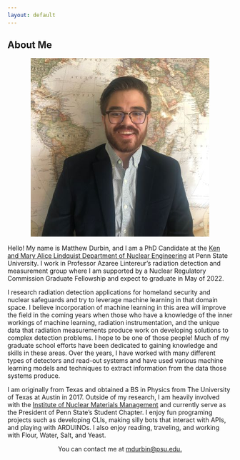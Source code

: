 ```yaml
---
layout: default
---
```


## About Me

<p align="center">
<img src="md_headshot_400.jpeg" alt="Headshot">
</p>

Hello! My name is Matthew Durbin, and I am a PhD Candidate at the <a href="https://www.nuce.psu.edu/">Ken and Mary Alice Lindquist Department of Nuclear Engineering</a> at Penn State University. I work in Professor Azaree Lintereur’s radiation detection and measurement group where I am supported by a Nuclear Regulatory Commission Graduate Fellowship and expect to graduate in May of 2022.

I research radiation detection applications for homeland security and nuclear safeguards and try to leverage machine learning in that domain space.  I believe incorporation of machine learning in this area will improve the field in the coming years when those who have a knowledge of the inner workings of machine learning, radiation instrumentation, and the unique data that radiation measurements produce work on developing solutions to complex detection problems. I hope to be one of those people! Much of my graduate school efforts have been dedicated to gaining knowledge and skills in these areas. Over the years, I have worked with many different types of detectors and read-out systems and have used various machine learning models and techniques to extract information from the data those systems produce. 

I am originally from Texas and obtained a BS in Physics from The University of Texas at Austin in 2017. Outside of my research, I am heavily involved with the <a href="https://www.inmm.org/">Institute of Nuclear Materials Management</a> and currently serve as the President of Penn State’s Student Chapter. I enjoy fun programing projects such as developing CLIs,  making silly bots that interact with APIs, and playing with ARDUINOs. I also enjoy reading, traveling, and working with Flour, Water, Salt, and Yeast. 


<p align="center">
You can contact me at <a href="mailto:mdurbin@psu.edu">mdurbin@psu.edu.</a> 
<p>




